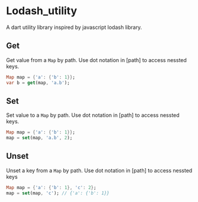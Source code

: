 # Lodash_utility
A dart utility library inspired by javascript lodash library.

## Get
Get value from a `Map` by path. Use dot notation in [path] to access nessted keys.

```dart
Map map = {'a': {'b': 1}};
var b = get(map, 'a.b');
```

## Set
Set value to a `Map` by path. Use dot notation in [path] to access nessted keys.

```dart
Map map = {'a': {'b': 1}};
map = set(map, 'a.b', 2);
```

## Unset
Unset a key from a `Map` by path. Use dot notation in [path] to access nessted keys

```dart
Map map = {'a': {'b': 1}, 'c': 2};
map = set(map, 'c'); // {'a': {'b': 1}}
```